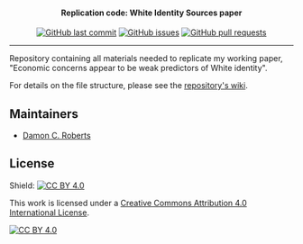 <h4 align="center">Replication code: White Identity Sources paper</h4>
<p align="center">
    <a href="https://github.com/DamonCharlesRoberts/white_identity_sources/commits/main">
    <img src="https://img.shields.io/github/last-commit/DamonCharlesRoberts/white_identity_sources.svg?style=flat-square&logo=github&logoColor=white"
         alt="GitHub last commit"></a>
    <a href="https://github.com/DamonCharlesRoberts/white_identity_sources/issues">
    <img src="https://img.shields.io/github/issues-raw/DamonCharlesRoberts/white_identity_sources.svg?style=flat-square&logo=github&logoColor=white"
         alt="GitHub issues"></a>
    <a href="https://github.com/DamonCharlesRoberts/white_identity_sources/pulls">
    <img src="https://img.shields.io/github/issues-pr-raw/DamonCharlesRoberts/white_identity_sources.svg?style=flat-square&logo=github&logoColor=white"
         alt="GitHub pull requests"></a>
</p>

---

Repository containing all materials needed to replicate my working paper, "Economic concerns appear to be weak predictors of White identity".


For details on the file structure, please see the [repository's wiki](https://github.com/DamonCharlesRoberts/white_identity_sources/wiki).


## Maintainers

- [Damon C. Roberts](https://github.com/DamonCharlesRoberts)

## License

Shield: [![CC BY 4.0][cc-by-shield]][cc-by]

This work is licensed under a
[Creative Commons Attribution 4.0 International License][cc-by].

[![CC BY 4.0][cc-by-image]][cc-by]

[cc-by]: http://creativecommons.org/licenses/by/4.0/
[cc-by-image]: https://i.creativecommons.org/l/by/4.0/88x31.png
[cc-by-shield]: https://img.shields.io/badge/License-CC%20BY%204.0-lightgrey.svg

 
